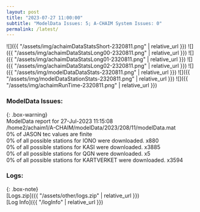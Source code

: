 ```yaml
---
layout: post
title: "2023-07-27 11:00:00"
subtitle: "ModelData Issues: 5; A-CHAIM System Issues: 0"
permalink: /latest/
---
```


![]({{ "/assets/img/achaimDataStatsShort-2320811.png" | relative_url }})
![]({{ "/assets/img/achaimDataStatsLong00-2320811.png" | relative_url }})
![]({{ "/assets/img/achaimDataStatsLong01-2320811.png" | relative_url }})
![]({{ "/assets/img/achaimDataStatsLong02-2320811.png" | relative_url }})
![]({{ "/assets/img/modelDataDataStats-2320811.png" | relative_url }})
![]({{ "/assets/img/modelDataStationStats-2320811.png" | relative_url }})
![]({{ "/assets/img/achaimRunTime-2320811.png" | relative_url }})


### ModelData Issues:  
  
{: .box-warning}  
 ModelData report for 27-Jul-2023 11:15:08   
 /home2/achaim1/A-CHAIM/modelData/2023/208/11/modelData.mat   
 0% of JASON tec values are finite   
 0% of all possible stations for IONO were downloaded. x880   
 0% of all possible stations for KASI were downloaded. x3885   
 0% of all possible stations for QGN were downloaded. x5   
 0% of all possible stations for KARTVERKET were downloaded. x3594   
  


### Logs:  
  
{: .box-note}  
[Logs.zip]({{ "/assets/other/logs.zip" | relative_url }})  
[Log Info]({{ "/logInfo" | relative_url }})  

